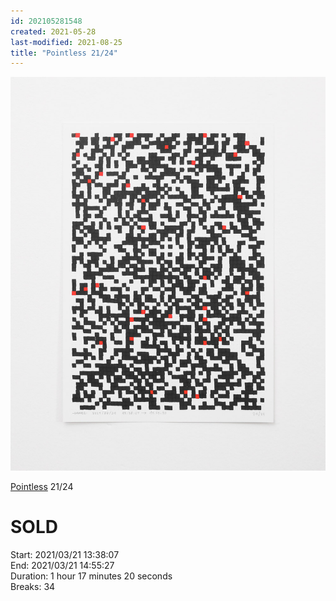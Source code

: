 ```yaml
---
id: 202105281548
created: 2021-05-28
last-modified: 2021-08-25
title: "Pointless 21/24"
---
```

![](../assets/202105281548.jpg)

[Pointless]([[202105271855]]) 21/24 

# SOLD

Start: 2021/03/21 13:38:07  
End: 2021/03/21 14:55:27  
Duration: 1 hour 17 minutes 20 seconds  
Breaks: 34